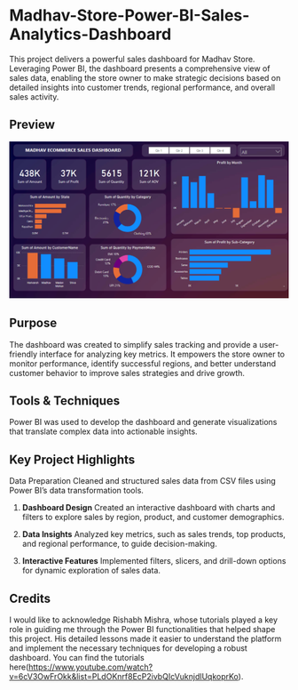 # Madhav-Store-Power-BI-Sales-Analytics-Dashboard

This project delivers a powerful sales dashboard for Madhav Store. Leveraging Power BI, the dashboard presents a comprehensive view of sales data, enabling the store owner to make strategic decisions based on detailed insights into customer trends, regional performance, and overall sales activity.

## Preview
![Dashboard Preview](https://github.com/Noorulain718/Madhav-Store-Power-BI-Sales-Analytics-Dashboard/blob/main/Dashboard.png)

## Purpose
The dashboard was created to simplify sales tracking and provide a user-friendly interface for analyzing key metrics. It empowers the store owner to monitor performance, identify successful regions, and better understand customer behavior to improve sales strategies and drive growth.

## Tools & Techniques
Power BI was used to develop the dashboard and generate visualizations that translate complex data into actionable insights.

## Key Project Highlights
Data Preparation
Cleaned and structured sales data from CSV files using Power BI’s data transformation tools.

1. **Dashboard Design**
Created an interactive dashboard with charts and filters to explore sales by region, product, and customer demographics.

2. **Data Insights**
Analyzed key metrics, such as sales trends, top products, and regional performance, to guide decision-making.

3. **Interactive Features**
Implemented filters, slicers, and drill-down options for dynamic exploration of sales data.

## Credits
I would like to acknowledge Rishabh Mishra, whose tutorials played a key role in guiding me through the Power BI functionalities that helped shape this project. His detailed lessons made it easier to understand the platform and implement the necessary techniques for developing a robust dashboard. You can find the tutorials here(https://www.youtube.com/watch?v=6cV3OwFrOkk&list=PLdOKnrf8EcP2ivbQIcVuknjdlUqkoprKo).



